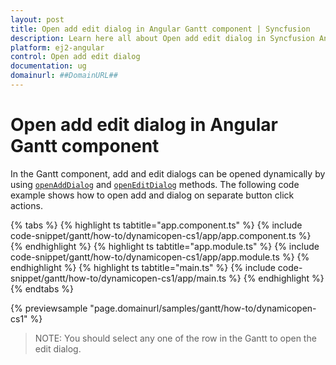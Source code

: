 ```yaml
---
layout: post
title: Open add edit dialog in Angular Gantt component | Syncfusion
description: Learn here all about Open add edit dialog in Syncfusion Angular Gantt component of Syncfusion Essential JS 2 and more.
platform: ej2-angular
control: Open add edit dialog 
documentation: ug
domainurl: ##DomainURL##
---
```


# Open add edit dialog in Angular Gantt component

In the Gantt component, add and edit dialogs can be opened dynamically by using [`openAddDialog`](https://ej2.syncfusion.com/angular/documentation/api/gantt/#openadddialog) and [`openEditDialog`](https://ej2.syncfusion.com/angular/documentation/api/gantt/#openeditdialog) methods. The following code example shows how to open add and dialog on separate button click actions.

{% tabs %}
{% highlight ts tabtitle="app.component.ts" %}
{% include code-snippet/gantt/how-to/dynamicopen-cs1/app/app.component.ts %}
{% endhighlight %}
{% highlight ts tabtitle="app.module.ts" %}
{% include code-snippet/gantt/how-to/dynamicopen-cs1/app/app.module.ts %}
{% endhighlight %}
{% highlight ts tabtitle="main.ts" %}
{% include code-snippet/gantt/how-to/dynamicopen-cs1/app/main.ts %}
{% endhighlight %}
{% endtabs %}
  
{% previewsample "page.domainurl/samples/gantt/how-to/dynamicopen-cs1" %}

>NOTE: You should select any one of the row in the Gantt to open the edit dialog.